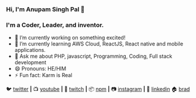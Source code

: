 ### Hi, I'm Anupam Singh Pal 👋

### I'm a Coder, Leader, and inventor.

- 🔭 I’m currently working on something excited!
- 🌱 I’m currently learning AWS Cloud, ReactJS, React native and mobile applications.
- 💬 Ask me about PHP, javascript, Programming, Coding, Full stack development 
- 😄 Pronouns: HE/HIM
- ⚡ Fun fact: Karm is Real

🐦 [twitter][twitter] **|** 
📺 [youtube][youtube] **|** 
🎥 [twitch][twitch] **|** 
📦 [npm][npm] **|** 
📷 [instagram][instagram] **|** 
👔 [linkedin][linkedin]
🏠 [brad][brad]


[twitter]: https://twitter.com/anupamsinghpal
[youtube]: https://youtube.com/anupamsinghpal
[twitch]: https://twitch.tv/anupamsinghpal
[instagram]: https://instagram.com/anupamsinghpal
[linkedin]: https://linkedin.com/in/anupamsinghpal
[npm]: https://npmjs.com/~anupamsinghpal
[brad]: https://github.com/anupampalIM
